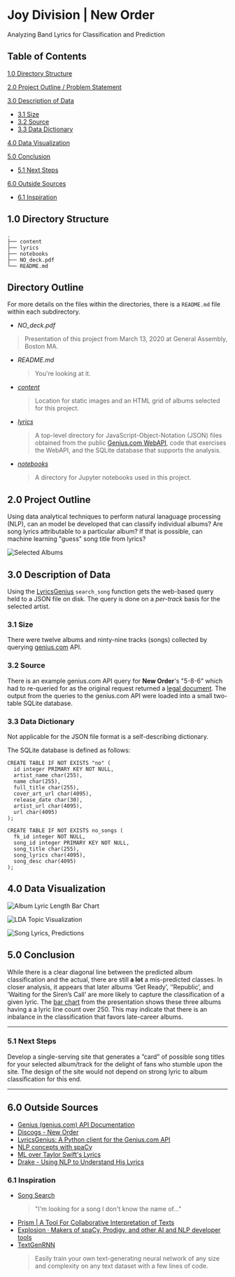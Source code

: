 # Joy Division | New Order
Analyzing Band Lyrics for Classification and Prediction

## Table of Contents
[1.0 Directory Structure](#10-Directory-Structure)

[2.0 Project Outline / Problem Statement](#20-Project-Outline)

[3.0 Description of Data](#30-Description-of-Data)

- [3.1 Size](##31-Size)
- [3.2 Source](##32-Source)
- [3.3 Data Dictionary](##33-Data-Dictionary)

[4.0 Data Visualization](#40-Data-Visualization)

[5.0 Conclusion](#50-Conclusion)

- [5.1 Next Steps](#51-Next-Steps)

[6.0 Outside Sources](#60-Outside-Sources)

- [6.1 Inspiration](#51-Inspiration)

## 1.0 Directory Structure

```
.
├── content
├── lyrics
├── notebooks
├── NO_deck.pdf
└── README.md
```

## Directory Outline

For more details on the files within the directories, there is a `README.md` file within each subdirectory.

<!--
* *[Final_Report.md](Final_Report.md)*

  > A technical summary of the project. Includes the main text of the `README.md` files in the notebook directories.
//-->
* *NO_deck.pdf*

> Presentation of this project from March 13, 2020 at General Assembly, Boston MA.

* *README.md*

  > You're looking at it.

* *[content](content)*

  > Location for static images and an HTML grid of albums selected for this project.

* *[lyrics](lyrics)*

  > A top-level directory for JavaScript-Object-Notation (JSON) files obtained from the public [Genius.com WebAPI](https://docs.genius.com), code that exercises the WebAPI, and the SQLite database that supports the analysis.

* *[notebooks](notebooks)*

  > A directory for Jupyter notebooks used in this project.

## 2.0 Project Outline
Using data analytical techniques to perform natural lanaguage processing (NLP), can an model be developed that can classify individual albums? Are song lyrics attributable to a particular album? If that is possible, can machine learning "guess" song title from lyrics? 

![Selected Albums](./content/images/table_albums_static.png)

## 3.0 Description of Data
Using the [LyricsGenius](https://github.com/johnwmillr/lyricsgenius) `search_song` function gets the web-based query held to a JSON file on disk. The query is done on a *per-track* basis for the selected artist.

### 3.1 Size
There were twelve albums and ninty-nine tracks (songs) collected by querying [genius.com](https://docs.genuis.com/) API.

### 3.2 Source
There is an example genius.com API query for **New Order**'s "5-8-6" which had to re-queried for as the original request returned a [legal document](https://en.wikipedia.org/wiki/National_Equipment_Rental,_Ltd._v._Szukhent). The output from the queries to the genius.com API were loaded into a small two-table SQLite database.

### 3.3 Data Dictionary
Not applicable for the JSON file format is a self-describing dictionary.

The SQLite database is defined as follows:
```
CREATE TABLE IF NOT EXISTS "no" (
  id integer PRIMARY KEY NOT NULL,
  artist_name char(255),
  name char(255),
  full_title char(255),
  cover_art_url char(4095),
  release_date char(30),
  artist_url char(4095),
  url char(4095)
);

CREATE TABLE IF NOT EXISTS no_songs (
  fk_id integer NOT NULL,
  song_id integer PRIMARY KEY NOT NULL,
  song_title char(255),
  song_lyrics char(4095),
  song_desc char(4095)
);
```
## 4.0 Data Visualization
![Album Lyric Length Bar Chart](./content/images/bar_albums_all.jpg)

![LDA Topic Visualization](./content/images/lda_topics_pc2.jpg)

![Song Lyrics, Predictions](./content/images/svc_score_preds.jpg)


## 5.0 Conclusion
While there is a clear diagonal line between the predicted album classification and the actual, there are still **a lot** a mis-predicted classes. In closer analysis, it appears that later albums ‘Get Ready’, ‘’Republic’, and ’Waiting for the Siren’s Call’ are more likely to capture the classification of a given lyric.
The [bar chart](./content/images/bar_albums_all.jpg) from the presentation shows these three albums having a a lyric line count over 250. This may indicate that there is an inbalance in the classification that favors late-career albums.

---
### 5.1 Next Steps
Develop a single-serving site that generates a ”card” of possible song titles for your selected album/track for the delight of fans who stumble upon the site. The design of the site would not depend on strong lyric to album classification for this end.

---
## 6.0 Outside Sources
- [Genius (genius.com) API Documentation](https://docs.genuis.com/)
- [Discogs - New Order](https://www.discogs.com/artist/3909-New-Order)
- [LyricsGenius: A Python client for the Genius.com API](https://github.com/johnwmillr/lyricsgenius)
- [NLP concepts with spaCy](https://gist.github.com/aparrish/f21f6abbf2367e8eb23438558207e1c3)
- [ML over Taylor Swift's Lyrics](https://news.codecademy.com/taylor-swift-lyrics-machine-learning/)
- [Drake - Using NLP to Understand His Lyrics](https://towardsdatascience.com/drake-using-natural-language-processing-to-understand-his-lyrics-49e54ace3662)

### 6.1 Inspiration
- [Song Search](https://songsear.ch/)
  > "I'm looking for a song I don't know the name of…"
- [Prism | A Tool For Collaborative Interpretation of Texts](http://prism.scholarslab.org)
- [Explosion · Makers of spaCy, Prodigy, and other AI and NLP developer tools](https://explosion.ai/)
- [TextGenRNN](https://github.com/minimaxir/textgenrnn)
  > Easily train your own text-generating neural network of any size and complexity on any text dataset with a few lines of code.
